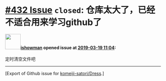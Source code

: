 # [\#432 Issue](https://github.com/komeiji-satori/Dress/issues/432) `closed`: 仓库太大了，已经不适合用来学习github了

#### <img src="https://avatars.githubusercontent.com/u/16897283?v=4" width="50">[ishowman](https://github.com/ishowman) opened issue at [2019-03-19 11:04](https://github.com/komeiji-satori/Dress/issues/432):

定时清空文件吧




-------------------------------------------------------------------------------



[Export of Github issue for [komeiji-satori/Dress](https://github.com/komeiji-satori/Dress).]
